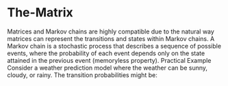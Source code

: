 # The-Matrix
Matrices and Markov chains are highly compatible due to the natural way matrices can represent the transitions and states within Markov chains. 
A Markov chain is a stochastic process that describes a sequence of possible events, where the probability of each event depends only on the state attained in the previous event (memoryless property). 
Practical Example
Consider a weather prediction model where the weather can be sunny, cloudy, or rainy. The transition probabilities might be:

